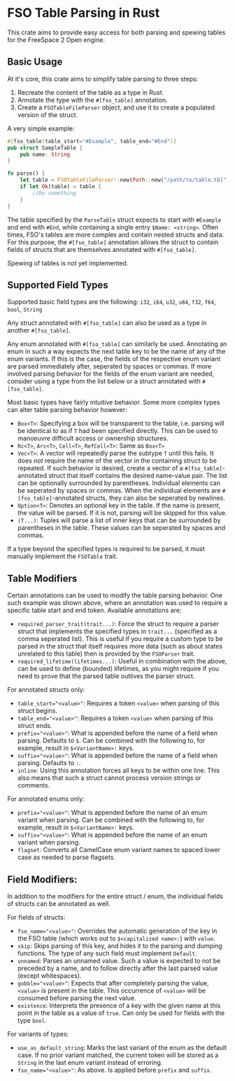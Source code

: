 # FSO Table Parsing in Rust

This crate aims to provide easy access for both parsing and spewing tables for the FreeSpace 2 Open engine.

## Basic Usage

At it's core, this crate aims to simplify table parsing to three steps:
1. Recreate the content of the table as a type in Rust.
2. Annotate the type with the ``#[fso_table]`` annotation.
3. Create a ``FSOTableFileParser`` object, and use it to create a populated version of the struct.

A very simple example:

```rust
#[fso_table(table_start="#Example", table_end="#End")]
pub struct SampleTable {
	pub name: String
}

fn parse() {
	let table = FSOTableFileParser::new(Path::new("/path/to/table.tbl")).and_then(|parser| SampleTable::parse(&parser));
	if let Ok(table) = table {
		//Do something
	}
}
```

The table specified by the ``ParseTable`` struct expects to start with ``#Example`` and end with ``#End``, while containing a single entry ``$Name: <string>``.
Often times, FSO's tables are more complex and contain nested structs and data.
For this purpose, the ``#[fso_table]`` annotation allows the struct to contain fields of structs that are themselves annotated with ``#[fso_table]``.

Spewing of tables is not yet implemented.

## Supported Field Types

Supported basic field types are the following:
``i32``, ``i64``, ``u32``, ``u64``, ``f32``, ``f64``, ``bool``, ``String``

Any struct annotated with ``#[fso_table]`` can also be used as a type in another ``#[fso_table]``.

Any enum annotated with ``#[fso_table]`` can similarly be used. Annotating an enum in such a way expects the next table key to be the name of any of the enum variants. If this is the case, the fields of the respective enum variant are parsed immediately after, seperated by spaces or commas. If more involved parsing behavior for the fields of the enum variant are needed, consider using a type from the list below or a struct annotated with ``#[fso_table]``.

Most basic types have fairly intuitive behavior. Some more complex types can alter table parsing behavior however:
- ``Box<T>``: Specifying a box will be transparent to the table, i.e. parsing will be identical to as if ``T`` had been specified directly. This can be used to manoeuvre difficult access or ownership structures.
- ``Rc<T>``, ``Arc<T>``, ``Cell<T>``, ``RefCell<T>``: Same as ``Box<T>``
- ``Vec<T>``: A vector will repeatedly parse the subtype ``T`` until this fails. It does _not_ require the name of the vector in the containing struct to be repeated. If such behavior is desired, create a vector of a ``#[fso_table]``-annotated struct that itself contains the desired name-value pair. The list can be optionally surrounded by parentheses. Individual elements can be seperated by spaces or commas. When the individual elements are ``#[fso_table]``-annotated structs, they can also be seperated by newlines. 
- ``Option<T>``: Denotes an optional key in the table. If the name is present, the value will be parsed. If it is not, parsing will be skipped for this value.
- ``(T...)``: Tuples will parse a list of inner keys that can be surrounded by parentheses in the table. These values can be seperated by spaces and commas.

If a type beyond the specified types is required to be parsed, it must manually implement the ``FSOTable`` trait.

## Table Modifiers

Certain annotations can be used to modify the table parsing behavior. One such example was shown above, where an annotation was used to require a specific table start and end token.
Available annotations are:

- ``required_parser_trait(trait...)``: Force the struct to require a parser struct that implements the specified types in ``trait...`` (specified as a comma seperated list). This is useful if you require a custom type to be parsed in the struct that itself requires more data (such as about states unrelated to this table) then is provided by the ``FSOParser`` trait.
- ``required_lifetime(lifetimes...)``: Useful in combination with the above, can be used to define (bounded) lifetimes, as you might require if you need to prove that the parsed table outlives the parser struct.

For annotated structs only:
- ``table_start="<value>"``: Requires a token ``<value>`` when parsing of this struct begins.
- ``table_end="<value>"``: Requires a token ``<value>`` when parsing of this struct ends.
- ``prefix="<value>"``: What is appended before the name of a field when parsing. Defaults to ``$``. Can be combined with the following to, for example, result in ``$<VariantName>:`` keys.
- ``suffix="<value>"``: What is appended before the name of a field when parsing. Defaults to ``:``.
- ``inline``: Using this annotation forces all keys to be within one line. This also means that such a struct cannot process version strings or comments.

For annotated enums only:
- ``prefix="<value>"``: What is appended before the name of an enum variant when parsing. Can be combined with the following to, for example, result in ``$<VariantName>:`` keys.
- ``suffix="<value>"``: What is appended before the name of an enum variant when parsing.
- ``flagset``: Converts all CamelCase enum variant names to spaced lower case as needed to parse flagsets.

## Field Modifiers:

In addition to the modifiers for the entire struct / enum, the individual fields of structs can be annotated as well.

For fields of structs:
- ``fso_name="<value>"``: Overrides the automatic generation of the key in the FSO table (which works out to ``$<capitalized name>:``) with ``value``.
- ``skip``: Skips parsing of this key, and hides it to the parsing and dumping functions. The type of any such field must implement ``Default``.
- ``unnamed``: Parses an unnamed value. Such a value is expected to not be preceded by a name, and to follow directly after the last parsed value (except whitespaces).
- ``gobble="<value>"``: Expects that after completely parsing the value, ``<value>`` is present in the table. This occurrence of ``<value>`` will be consumed before parsing the next value.
- ``existence``: Interprets the presence of a key with the given name at this point in the table as a value of ``true``. Can only be used for fields with the type ``bool``.

For variants of types:
- ``use_as_default_string``: Marks the last variant of the enum as the default case. If no prior variant matched, the current token will be stored as a ``String`` in the last enum variant instead of erroring.
- ``fso_name="<value>"``: As above. Is applied before ``prefix`` and ``suffix``.
